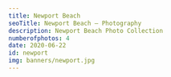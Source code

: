 ```yaml
---
title: Newport Beach
seoTitle: Newport Beach — Photography
description: Newport Beach Photo Collection
numberofphotos: 4
date: 2020-06-22
id: newport
img: banners/newport.jpg
---
```

